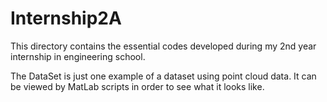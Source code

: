 # Internship2A

This directory contains the essential codes developed during my 2nd year internship in engineering school. 

The DataSet is just one example of a dataset using point cloud data. It can be viewed by MatLab scripts in order to see what it looks like.
